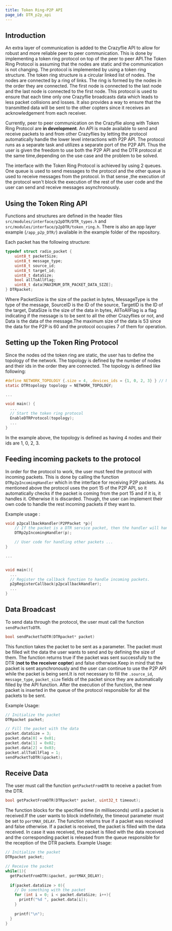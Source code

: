 ```yaml
---
title: Token Ring-P2P API
page_id: DTR_p2p_api
---
```


## Introduction
An extra layer of communication is added to the Crazyflie API to allow for robust and more reliable peer to peer communication. This is done by implementing a token ring protocol on top of the peer to peer API.The Token Ring Protocol is assuming that the nodes are static and the communication is not changing. The protocol is implemented by using a token ring structure. The token ring structure is a circular linked list of nodes. The nodes are connected by a ring of links. The ring is formed by the nodes in the order they are connected. The first node is connected to the last node and the last node is connected to the first node. This protocol is used to ensure that each time only one Crazyflie broadcasts data which leads to less packet collisions and losses. It also provides a way to ensure that the transmitted data will be sent to the other copters since it receives an acknowledgement from each receiver.

Currently, peer to peer communication on the Crazyflie along with Token Ring Protocol are **in development**. An API is made available to send and receive packets to and from other Crazyflies by letting the protocol automatically handle the lower level interactions with P2P API. The protocol runs as a separate task and utilizes a separate port of the P2P API. Thus the user is given the freedom to use both the P2P API and the DTR protocol at the same time,depending on the use case and the problem to be solved.

The interface with the Token Ring Protocol is achieved by using 2 queues. One queue is used to send messages to the protocol and the other queue is used to receive messages from the protocol. In that sense ,the execution of the protocol won't block the execution of the rest of the user code and the user can send and receive messages asynchronously.


## Using the Token Ring API
Functions and structures are defined in the header files `src/modules/interface/p2pDTR/DTR_types.h` and `src/modules/interface/p2pDTR/token_ring.h`. There is also an app layer example (`/app_p2p_DTR/`) available in the example folder of the repository.

Each packet has the following structure:

``` C
typedef struct radio_packet {
	uint8_t packetSize;
	uint8_t message_type;
	uint8_t source_id;
	uint8_t target_id;
	uint8_t dataSize;
	bool allToAllFlag;
	uint8_t data[MAXIMUM_DTR_PACKET_DATA_SIZE];
} DTRpacket;
```

Where PacketSize is the size of the packet in bytes, MessageType is the type of the message, SourceID is the ID of the source, TargetID is the ID of the target, DataSize is the size of the data in bytes, AllToAllFlag is a flag indicating if the message is to be sent to all the other Crazyflies or not, and Data is the data of the message.The maximum size of the data is 53 since the data for the P2P is 60 and the protocol occupies 7 of them for operation.

## Setting up the Token Ring Protocol
Since the nodes od the token ring are static, the user has to define the topology of the network. The topology is defined by the number of nodes and their ids in the order they are connected. The topology is defined like following:

``` C
#define NETWORK_TOPOLOGY {.size = 4, .devices_ids = {1, 0, 2, 3} } // Maximum size of network is 20 by default
static DTRtopology topology = NETWORK_TOPOLOGY;

...

void main() {
  ...
  // Start the token ring protocol
  EnableDTRProtocol(topology);
  ...
}
```

In the example above, the topology is defined as having 4 nodes and their ids are 1, 0, 2, 3.

## Feeding incoming packets to the protocol
In order for the protocol to work, the user must feed the protocol with incoming packets. This is done by calling the function `DTRp2pIncomingHandler` which in the interface for receiving P2P packets. As mentioned above the protocol uses the port 15 of the P2P API, so it automatically checks if the packet is coming from the port 15 and if it is, it handles it. Otherwise it is discarded. Though, the user can implement their own code to handle the rest incoming packets if they want to.

Example usage :
``` C
void p2pcallbackHandler(P2PPacket *p){
	// If the packet is a DTR service packet, then the handler will handle it.
    DTRp2pIncomingHandler(p);

	// User code for handling other packets ...
}

...


void main(){
  ...
  // Register the callback function to handle incoming packets.
  p2pRegisterCallback(p2pcallbackHandler);
  ...
}

```


## Data Broadcast

To send data through the protocol, the user must call the function `sendPacketToDTR`. 
  ``` C
  bool sendPacketToDTR(DTRpacket* packet)
  ```
This function takes the packet to be sent as a parameter. The packet must be filled wit the data the user wants to send and by defining the size of them. The function returns true if the packet was sent successfully to the DTR (**not to the receiver copter**) and false  otherwise.Keep in mind that the packet is sent asynchronously and the user can continue to use the P2P API while the packet is being sent.It is not necessary to fill the `.source_id`, `message_type`, `packet_size` fields of the packet since they are automatically filled by the API function. After the execution of the function, the new packet is inserted in the queue of the protocol responsible for all the packets to be sent. 
  


  Example Usage:
  ``` C
  // Initialize the packet
  DTRpacket packet;

  // Fill the packet with the data
  packet.dataSize = 3;
  packet.data[0] = 0x01;
  packet.data[1] = 0x02;
  packet.data[2] = 0x03;
  packet.allToAllFlag = 1;
  sendPacketToDTR(&packet);

  ```


## Receive Data

The user must call the function `getPacketFromDTR` to receive a packet from the DTR. 
``` C
bool getPacketFromDTR(DTRpacket* packet, uint32_t timeout);
```

The function blocks for the specified time (in milliseconds) until a packet is received.If the user wants to block indefinitely, the timeout parameter must be set to `portMAX_DELAY`. The function returns true if a packet was received and false otherwise. If a packet is received, the packet is filled with the data received. In case it was received, the packet is filled with the data received and the corresponding packet is released from the queue responsible for the reception of the DTR packets.
Example Usage:
``` C
// Initialize the packet
DTRpacket packet;

// Receive the packet
while(1){
  getPacketFromDTR(&packet, portMAX_DELAY);
  
  if(packet.dataSize > 0){
    // Do something with the packet
    for (int i = 0; i < packet.dataSize; i++){
      printf("%d ", packet.data[i]);
    }
    
    printf("\n");
  }
}
```
